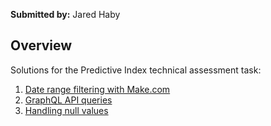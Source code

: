 **Submitted by:** Jared Haby   

## Overview
Solutions for the Predictive Index technical assessment task:
1. [Date range filtering with Make.com](/task1)  
2. [GraphQL API queries](/task2)  
3. [Handling null values](/task3)  

